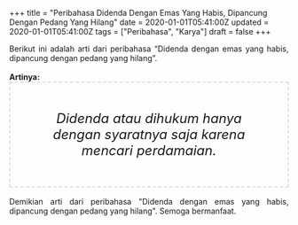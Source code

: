 +++
title = "Peribahasa Didenda Dengan Emas Yang Habis, Dipancung Dengan Pedang Yang Hilang"
date = 2020-01-01T05:41:00Z
updated = 2020-01-01T05:41:00Z
tags = ["Peribahasa", "Karya"]
draft = false
+++

<div dir="ltr" style="text-align: left;" trbidi="on"><div style="text-align: justify;">Berikut ini adalah arti dari peribahasa “Didenda dengan emas yang habis, dipancung dengan pedang yang hilang”.</div><br /><div style="text-align: justify;"><b>Artinya:</b></div><div style="border: 2px dashed #ddd; font-size: 24px; height: auto; margin: 0 auto; padding: 50px; text-align: center; width: auto;"><i>Didenda atau dihukum hanya dengan syaratnya saja karena mencari perdamaian.</i></div><br /><div style="text-align: justify;">Demikian arti dari peribahasa "Didenda dengan emas yang habis, dipancung dengan pedang yang hilang". Semoga bermanfaat.</div></div>

